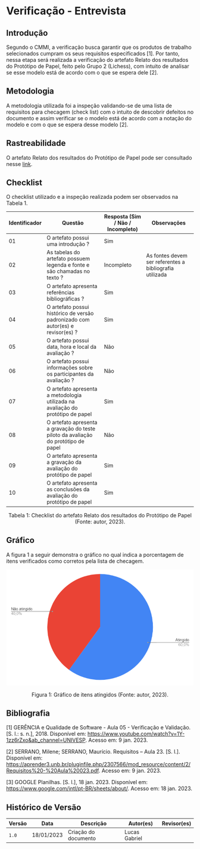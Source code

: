 # Verificação - Entrevista

## Introdução

Segundo o CMMI, a verificação busca garantir que os produtos de trabalho selecionados cumpram os seus requisitos especificados [1]. Por tanto, nessa etapa será realizada a verificação do artefato Relato dos resultados do Protótipo de Papel, feito pelo Grupo 2 (Lichess), com intuito de analisar se esse modelo está de acordo com o que se espera dele [2].

## Metodologia

A metodologia utilizada foi a inspeção validando-se de uma lista de requisitos para checagem (check list) com o intuito de descobrir defeitos no documento e assim verificar se o modelo está de acordo com a notação do modelo e com o que se espera desse modelo [2].

## Rastreabilidade

O artefato Relato dos resultados do Protótipo de Papel pode ser consultado nesse [link](https://interacao-humano-computador.github.io/2022.2-Lichess/design_avaliacao_desenvolvimento/nivel_2/relato_resultados_prototipo_papel/).

## Checklist

O checklist utilizado e a inspeção realizada podem ser observados na Tabela 1.

| Identificador | Questão                                                                            | Resposta (Sim / Não / Incompleto) | Observações                                             |
| ------------- | ---------------------------------------------------------------------------------- | --------------------------------- | ------------------------------------------------------- |
| 01            | O artefato possui uma introdução ?                                                 | Sim                               |                                                         |
| 02            | As tabelas do artefato possuem legenda e fonte e são chamadas no texto ?           | Incompleto                        | As fontes devem ser referentes a bibliografia utilizada |
| 03            | O artefato apresenta referências bibliográficas ?                                  | Sim                               |                                                         |
| 04            | O artefato possui histórico de versão padronizado com autor(es) e revisor(es) ?    | Sim                               |                                                         |
| 05            | O artefato possui data, hora e local da avaliação ?                                | Não                               |                                                         |
| 06            | O artefato possui informações sobre os participantes da avaliação ?                | Não                               |                                                         |
| 07            | O artefato apresenta a metodologia utilizada na avaliação do protótipo de papel    | Sim                               |                                                         |
| 08            | O artefato apresenta a gravação do teste piloto da avaliação do protótipo de papel | Não                               |                                                         |
| 09            | O artefato apresenta a gravação da avaliação do protótipo de papel                 | Sim                               |                                                         |
| 10            | O artefato apresenta as conclusões da avaliação do protótipo de papel              | Sim                               |                                                         |

<div style="text-align: center">
<p> Tabela 1: Checklist do artefato Relato dos resultados do Protótipo de Papel (Fonte: autor, 2023).</p>
</div>

## Gráfico

A figura 1 a seguir demonstra o gráfico no qual indica a porcentagem de itens verificados como corretos pela lista de checagem.

![image](images/grafico_relato_resultados_prototipo_papel.png)
<div style="text-align: center">
<p>Figura 1: Gráfico de itens atingidos (Fonte: autor, 2023). </p>
</div>

## Bibliografia

[1] GERÊNCIA e Qualidade de Software - Aula 05 - Verificação e Validação. [S. l.: s. n.], 2018. Disponível em: <https://www.youtube.com/watch?v=1Y-1zz6rZxo&ab_channel=UNIVESP>. Acesso em: 9 jan. 2023.

[2] SERRANO, Milene; SERRANO, Maurício. Requisitos – Aula 23. [S. l.]. Disponível em: <https://aprender3.unb.br/pluginfile.php/2307566/mod_resource/content/2/Requisitos%20-%20Aula%20023.pdf>. Acesso em: 9 jan. 2023.

[3] GOOGLE Planilhas. [S. l.], 18 jan. 2023. Disponível em: https://www.google.com/intl/pt-BR/sheets/about/. Acesso em: 18 jan. 2023.

## Histórico de Versão

| Versão | Data       | Descrição            | Autor(es)     | Revisor(es) |
| ------ | ---------- | -------------------- | ------------- | ----------- |
| `1.0`  | 18/01/2023 | Criação do documento | Lucas Gabriel |             |